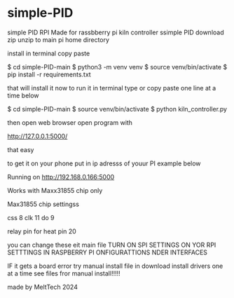 # simple-PID
simple PID RPI
Made for rassbberry pi kiln controller ssimple PID
download zip unzip to main pi home directory 

install
in terminal copy paste 

$    cd simple-PID-main
$    python3 -m venv venv
$    source venv/bin/activate
$    pip install -r requirements.txt

that will install it now to run it in terminal type or copy  paste one line at a time below

$    cd simple-PID-main
$    source venv/bin/activate
$    python kiln_controller.py

then open web browser open program with

http://127.0.0.1:5000/

that easy

to get it on your phone put in ip adresss of youur PI example below

Running on http://192.168.0.166:5000


Works with Maxx31855 chip only

Max31855 chip settingss 

css 8
clk 11
do 9

relay pin for heat pin 20

you can change these eit main file
TURN ON SPI SETTINGS ON YOR RPI SETTTINGS IN RASPBERRY PI ONFIGURATTIONS NDER INTERFACES

IF it gets a board error try manual install file in download install drivers one at a time see files fror manual install!!!!!

made by MeltTech 2024
